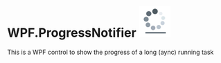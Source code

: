 # WPF.ProgressNotifier     ![progress_notifier_icon](Wpf.ProgressNotifier.Sample/Images/progress_notifier_icon.png)

This is a WPF control to show the progress of a long (aync) running task



